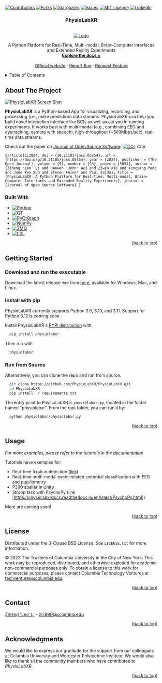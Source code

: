 [![Contributors][contributors-shield]][contributors-url]
[![Forks][forks-shield]][forks-url]
[![Stargazers][stars-shield]][stars-url]
[![Issues][issues-shield]][issues-url]
[![MIT License][license-shield]][license-url]
[![LinkedIn][linkedin-shield]][linkedin-url]



<h3 align="center">PhysioLabXR</h3>

<!-- PROJECT LOGO -->
<br />
<div align="center">
  <a href="https://github.com/PhysioLabXR/PhysioLabXR">
    <img src="physiolabxr/_media/readme/PhysioLabXR Overview.png" alt="Logo">
  </a>


  <p align="center">
    A Python Platform for Real-Time, Multi-modal, Brain–Computer Interfaces and Extended Reality Experiments
    <br />
    <a href="https://physiolabxrdocs.readthedocs.io/en/latest/"><strong>Explore the docs »</strong></a>
    <br />
    <br />
    <a href="https://physiolabxr.org">Official website</a>
    ·
    <a href="https://github.com/apocalyvec/physiolabxr/issues">Report Bug</a>
    ·
    <a href="https://github.com/apocalyvec/physiolabxr/issues">Request Feature</a>
  </p>
</div>



<!-- TABLE OF CONTENTS -->
<details>
  <summary>Table of Contents</summary>
  <ol>
    <li>
      <a href="#about-the-project">About The Project</a>
      <ul>
        <li><a href="#built-with">Built With</a></li>
      </ul>
    </li>
    <li>
      <a href="#getting-started">Getting Started</a>
      <ul>
        <li><a href="#prerequisites">Prerequisites</a></li>
        <li><a href="#installation">Installation</a></li>
      </ul>
    </li>
    <li><a href="#usage">Usage</a></li>
    <li><a href="#roadmap">Roadmap</a></li>
    <li><a href="#contributing">Contributing</a></li>
    <li><a href="#license">License</a></li>
    <li><a href="#contact">Contact</a></li>
    <li><a href="#acknowledgments">Acknowledgments</a></li>
  </ol>
</details>



<!-- ABOUT THE PROJECT -->
## About The Project

[![PhysioLabXR Screen Shot][product-screenshot]](physiolabxr/_media/readme/AllPlottingFormat.png)

**PhysioLabXR** is a Python-based App for visualizing, recording, and processing (i.e., make prediction) 
data streams. PhysioLabXR can help you build novel interaction interface like BCIs as well as aid you in 
running experiments. It works best with multi-modal (e.g., combining EEG and eyetracking, camera with speech), high-throughput (~500Mbps/sec), real-time data streams.

[//]: # (Here's a blank template to get started: To avoid retyping too much info. Do a search and replace with your text editor for the following: `github_username`, `repo_name`, `twitter_handle`, `linkedin_username`, `email_client`, `email`, `project_title`, `project_description`)

[//]: # ()
[//]: # (<p align="right">&#40;<a href="#readme-top">back to top</a>&#41;</p>)


Check out the paper on [Journal of Open Source Software](https://doi.org/10.21105/joss.05854): [![DOI](https://joss.theoj.org/papers/10.21105/joss.05854/status.svg)](https://doi.org/10.21105/joss.05854). Cite:

```
@article{Li2024, doi = {10.21105/joss.05854}, url = {https://doi.org/10.21105/joss.05854}, year = {2024}, publisher = {The Open Journal}, volume = {9}, number = {93}, pages = {5854}, author = {Ziheng 'Leo' Li and Haowen 'John' Wei and Ziwen Xie and Yunxiang Peng and June Pyo Suh and Steven Feiner and Paul Sajda}, title = {PhysioLabXR: A Python Platform for Real-Time, Multi-modal, Brain–Computer Interfaces and Extended Reality Experiments}, journal = {Journal of Open Source Software} }
```

### Built With

* [![Python][Python.org]][Python-url]
* [![QT][QT.io]][QT-url]
* [![PyQtGraph][pyqtgraph.org]][pyqtgraph-url]
* [![NumPy][numpy.org]][numpy-url]
* [![ZMQ][zeromq.org]][zeromq-url]
* [![LSL][LSL.org]][LSL-url]

<p align="right">(<a href="#readme-top">back to top</a>)</p>



<!-- GETTING STARTED -->
## Getting Started

### Download and run the executable

Download the latest release exe from [here](https://github.com/PhysioLabXR/PhysioLabXR/releases), available for Windows, Mac, and Linux.

### Install with pip

PhysioLabXR currently supports Python 3.9, 3.10, and 3.11. Support for Python 3.12 is coming soon.

Install PhysioLabXR's [PYPI distribution](https://pypi.org/project/physiolabxr/) with

  ```sh
    pip install physiolabxr
  ```
Then run with

  ```sh
    physiolabxr
  ```

### Run from Source

Alternatively, you can clone the repo and run from source.

  ```sh
    git clone https://github.com/PhysioLabXR/PhysioLabXR.git
    cd PhysioLabXR
    pip install -r requirements.txt
  ```

The entry point to PhysioLabXR is `physiolabxr.py`, located in the folder named "physiolabxr". From the root folder, you can run it by:

  ```sh
    python physiolabxr/physiolabxr.py
  ```


<p align="right">(<a href="#readme-top">back to top</a>)</p>




## Usage


_For more examples, please refer to the tutorials in the [documentation](https://physiolabxrdocs.readthedocs.io/en/latest/index.html)_

Tutorials have examples for:

* Real-time fixation detection ([link](https://physiolabxrdocs.readthedocs.io/en/latest/FixationDetection.html))
* Real-time multi-modal event-related-potential classification with EEG and pupillometry
* P300 speller in Unity
* Stroop task with PsychoPy (link [https://physiolabxrdocs.readthedocs.io/en/latest/PsychoPy.html])

More are coming soon!

<p align="right">(<a href="#readme-top">back to top</a>)</p>


<!-- LICENSE -->
## License

Distributed under the 3-Clause BSD License. See `LICENSE.txt` for more information.

© 2023 The Trustees of Columbia University in the City of New York.  This work may be reproduced, distributed, and otherwise exploited for academic non-commercial purposes only.  To obtain a license to this work for commercial purposes, please contact Columbia Technology Ventures at techventures@columbia.edu.

<p align="right">(<a href="#readme-top">back to top</a>)</p>



<!-- CONTACT -->
## Contact

[Ziheng 'Leo' Li](https://www.linkedin.com/in/ziheng-leo-li/) - zl2990@columbia.edu

<p align="right">(<a href="#readme-top">back to top</a>)</p>



<!-- ACKNOWLEDGMENTS -->
## Acknowledgments

We would like to express our gratitude for the support from our colleagues at Columbia University and Worcester Polytechnic Institute. 
We would also like to thank all the community members who have contributed to *PhysioLabXR*.


[//]: # (* []&#40;&#41;)

[//]: # (* []&#40;&#41;)

<p align="right">(<a href="#readme-top">back to top</a>)</p>



<!-- MARKDOWN LINKS & IMAGES -->
<!-- https://www.markdownguide.org/basic-syntax/#reference-style-links -->
[contributors-shield]: https://img.shields.io/github/contributors/apocalyvec/renalabapp.svg?style=for-the-badge
[contributors-url]: https://github.com/apocalyvec/renalabapp/graphs/contributors
[forks-shield]: https://img.shields.io/github/forks/apocalyvec/renalabapp.svg?style=for-the-badge
[forks-url]: https://github.com/apocalyvec/renalabapp/network/members
[stars-shield]: https://img.shields.io/github/stars/apocalyvec/renalabapp.svg?style=for-the-badge
[stars-url]: https://github.com/apocalyvec/renalabapp/stargazers
[issues-shield]: https://img.shields.io/github/issues/apocalyvec/renalabapp.svg?style=for-the-badge
[issues-url]: https://github.com/apocalyvec/renalabapp/issues
[license-shield]: https://img.shields.io/github/license/apocalyvec/renalabapp.svg?style=for-the-badge
[license-url]: https://github.com/apocalyvec/renalabapp/blob/master/LICENSE.txt
[linkedin-shield]: https://img.shields.io/badge/-LinkedIn-black.svg?style=for-the-badge&logo=linkedin&colorB=555
[linkedin-url]: https://www.linkedin.com/in/ziheng-leo-li/
[product-screenshot]: physiolabxr/_media/readme/AllPlottingFormat.png

[Python.org]: https://img.shields.io/badge/Python-000000?style=for-the-badge&logo=python&color=3776AB&logoColor=white
[Python-url]: https://python.org/

[QT.io]: https://img.shields.io/badge/QT-000000?style=for-the-badge&logo=qt
[QT-url]: https://qt.io/

[zeromq.org]: https://img.shields.io/badge/zeromq-000000?style=for-the-badge&logo=zeromq&color=DF0000
[zeromq-url]: https://qt.io/

[lsl.org]: https://img.shields.io/badge/lsl-000000?style=for-the-badge&color=lightgrey
[lsl-url]: https://labstreaminglayer.org

[pyqtgraph.org]: https://img.shields.io/badge/pyqtgraph-000000?style=for-the-badge&color=bbbbff
[pyqtgraph-url]: https://www.pyqtgraph.org/

[numpy.org]: https://img.shields.io/badge/numpy-000000?style=for-the-badge&logo=numpy&color=013243
[numpy-url]: https://www.numpy.org/

[Next-url]: https://python.org/
[React.js]: https://img.shields.io/badge/React-20232A?style=for-the-badge&logo=react&logoColor=61DAFB
[React-url]: https://reactjs.org/
[Vue.js]: https://img.shields.io/badge/Vue.js-35495E?style=for-the-badge&logo=vuedotjs&logoColor=4FC08D
[Vue-url]: https://vuejs.org/
[Angular.io]: https://img.shields.io/badge/Angular-DD0031?style=for-the-badge&logo=angular&logoColor=white
[Angular-url]: https://angular.io/
[Svelte.dev]: https://img.shields.io/badge/Svelte-4A4A55?style=for-the-badge&logo=svelte&logoColor=FF3E00
[Svelte-url]: https://svelte.dev/
[Laravel.com]: https://img.shields.io/badge/Laravel-FF2D20?style=for-the-badge&logo=laravel&logoColor=white
[Laravel-url]: https://laravel.com
[Bootstrap.com]: https://img.shields.io/badge/Bootstrap-563D7C?style=for-the-badge&logo=bootstrap&logoColor=white
[Bootstrap-url]: https://getbootstrap.com
[JQuery.com]: https://img.shields.io/badge/jQuery-0769AD?style=for-the-badge&logo=jquery&logoColor=white
[JQuery-url]: https://jquery.com 
